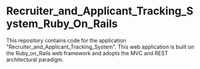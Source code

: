 # Recruiter_and_Applicant_Tracking_System_Ruby_On_Rails
This repository contains code for the application "Recruiter_and_Applicant_Tracking_System". This web application is built on the Ruby_on_Rails web framework and adopts the MVC and REST architectural paradigm.
